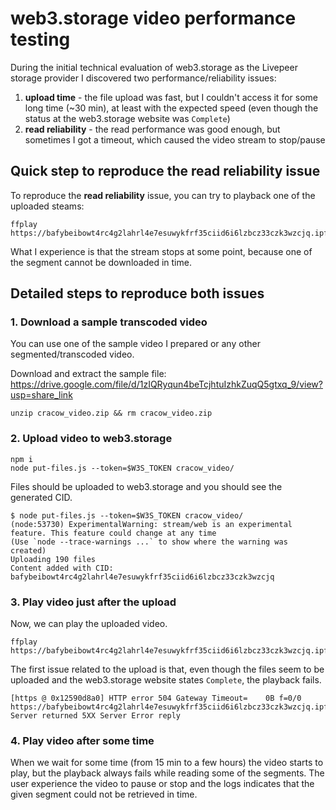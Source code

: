 # web3.storage video performance testing

During the initial technical evaluation of web3.storage as the Livepeer storage provider I discovered two performance/reliability issues:
1. **upload time** - the file upload was fast, but I couldn't access it for some long time (~30 min), at least with the expected speed (even though the status at the web3.storage website was `Complete`)
2. **read reliability** - the read performance was good enough, but sometimes I got a timeout, which caused the video stream to stop/pause

## Quick step to reproduce the read reliability issue

To reproduce the **read reliability** issue, you can try to playback one of the uploaded steams:

```
ffplay https://bafybeibowt4rc4g2lahrl4e7esuwykfrf35ciid6i6lzbcz33czk3wzcjq.ipfs.w3s.link/cracow_video/index.m3u8
```

What I experience is that the stream stops at some point, because one of the segment cannot be downloaded in time.

## Detailed steps to reproduce both issues

### 1. Download a sample transcoded video

You can use one of the sample video I prepared or any other segmented/transcoded video.

Download and extract the sample file: https://drive.google.com/file/d/1zIQRyqun4beTcjhtuIzhkZuqQ5gtxq_9/view?usp=share_link

```
unzip cracow_video.zip && rm cracow_video.zip
```

### 2. Upload video to web3.storage

```
npm i
node put-files.js --token=$W3S_TOKEN cracow_video/
```

Files should be uploaded to web3.storage and you should see the generated CID.

```
$ node put-files.js --token=$W3S_TOKEN cracow_video/
(node:53730) ExperimentalWarning: stream/web is an experimental feature. This feature could change at any time
(Use `node --trace-warnings ...` to show where the warning was created)
Uploading 190 files
Content added with CID: bafybeibowt4rc4g2lahrl4e7esuwykfrf35ciid6i6lzbcz33czk3wzcjq
```

### 3. Play video just after the upload

Now, we can play the uploaded video.

```
ffplay https://bafybeibowt4rc4g2lahrl4e7esuwykfrf35ciid6i6lzbcz33czk3wzcjq.ipfs.w3s.link/cracow_video/index.m3u8
```

The first issue related to the upload is that, even though the files seem to be uploaded and the web3.storage website states `Complete`, the playback fails.

```
[https @ 0x12590d8a0] HTTP error 504 Gateway Timeout=    0B f=0/0   
https://bafybeibowt4rc4g2lahrl4e7esuwykfrf35ciid6i6lzbcz33czk3wzcjq.ipfs.w3s.link/cracow_video/index.m3u8: Server returned 5XX Server Error reply
```

### 4. Play video after some time

When we wait for some time (from 15 min to a few hours) the video starts to play, but the playback always fails while reading some of the segments. The user experience the video to pause or stop and the logs indicates that the given segment could not be retrieved in time.
